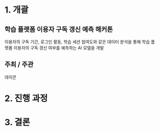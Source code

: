 # 1. 개괄
## 학습 플랫폼 이용자 구독 갱신 예측 해커톤
이용자의 구독 기간, 로그인 활동, 학습 세션 참여도와 같은 데이터 분석을 통해 학습 플랫폼 이용자의 구독 갱신 여부를 예측하는 AI 모델을 개발

## 주최 / 주관
데이콘

# 2. 진행 과정
# 3. 결론
